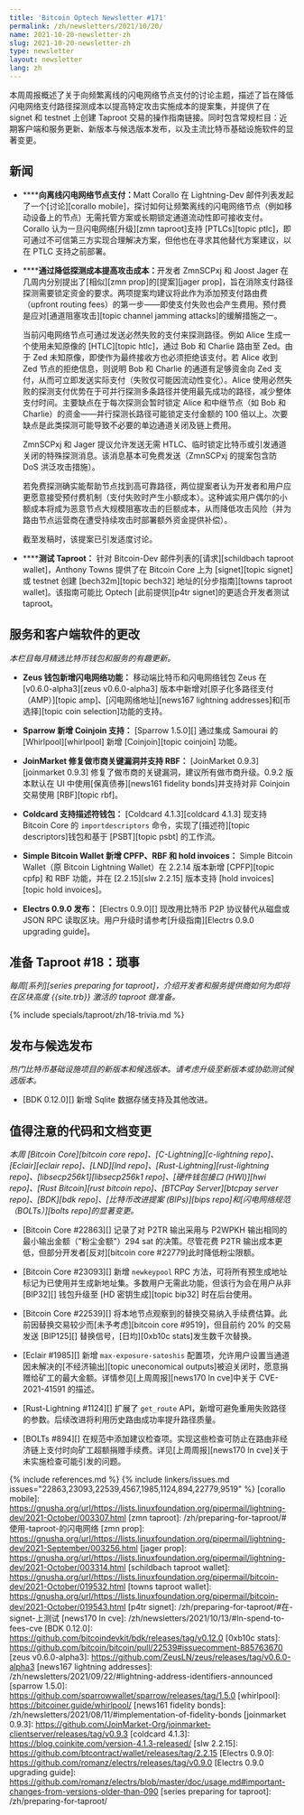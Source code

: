 ```yaml
---
title: 'Bitcoin Optech Newsletter #171'
permalink: /zh/newsletters/2021/10/20/
name: 2021-10-20-newsletter-zh
slug: 2021-10-20-newsletter-zh
type: newsletter
layout: newsletter
lang: zh
---
```

本周周报概述了关于向频繁离线的闪电网络节点支付的讨论主题，描述了旨在降低闪电网络支付路径探测成本以提高特定攻击实施成本的提案集，并提供了在 signet 和 testnet 上创建 Taproot 交易的操作指南链接。同时包含常规栏目：近期客户端和服务更新、新版本与候选版本发布，以及主流比特币基础设施软件的显著变更。

## 新闻

- ​**<!--paying-offline-ln-nodes-->****向离线闪电网络节点支付：​** Matt Corallo 在 Lightning-Dev 邮件列表发起了一个[讨论][corallo mobile]，探讨如何让频繁离线的闪电网络节点（例如移动设备上的节点）无需托管方案或长期锁定通道流动性即可接收支付。Corallo 认为一旦闪电网络[升级][zmn taproot]支持 [PTLCs][topic ptlc]，即可通过不可信第三方实现合理解决方案，但他也在寻求其他替代方案建议，以在 PTLC 支持之前部署。

- ​**<!--lowering-the-cost-of-probing-to-make-attacks-more-expensive-->****通过降低探测成本提高攻击成本：​** 开发者 ZmnSCPxj 和 Joost Jager 在几周内分别提出了[相似][zmn prop]的[提案][jager prop]，旨在消除支付路径探测需要锁定资金的要求。两项提案均建议将此作为添加预支付路由费（upfront routing fees）的第一步——即使支付失败也会产生费用。预付费是应对[通道阻塞攻击][topic channel jamming attacks]的缓解措施之一。

  当前闪电网络节点可通过发送必然失败的支付来探测路径。例如 Alice 生成一个使用未知原像的 [HTLC][topic htlc]，通过 Bob 和 Charlie 路由至 Zed。由于 Zed 未知原像，即使作为最终接收方也必须拒绝该支付。若 Alice 收到 Zed 节点的拒绝信息，则说明 Bob 和 Charlie 的通道有足够资金向 Zed 支付，从而可立即发送实际支付（失败仅可能因流动性变化）。Alice 使用必然失败的探测支付优势在于可并行探测多条路径并使用最先成功的路径，减少整体支付时间。主要缺点在于每次探测会暂时锁定 Alice 和中继节点（如 Bob 和 Charlie）的资金——并行探测长路径可能锁定支付金额的 100 倍以上。次要缺点是此类探测可能导致不必要的单边通道关闭及链上费用。

  ZmnSCPxj 和 Jager 提议允许发送无需 HTLC、临时锁定比特币或引发通道关闭的特殊探测消息。该消息基本可免费发送（ZmnSCPxj 的提案包含防 DoS 洪泛攻击措施）。

  若免费探测确实能帮助节点找到高可靠路径，两位提案者认为开发者和用户应更愿意接受预付费机制（支付失败时产生小额成本）。这种诚实用户偶尔的小额成本将成为恶意节点大规模阻塞攻击的巨额成本，从而降低攻击风险（并为路由节点运营商在遭受持续攻击时部署额外资金提供补偿）。

  截至发稿时，该提案已引发适度讨论。

- ​**<!--testing-taproot-->****测试 Taproot：​** 针对 Bitcoin-Dev 邮件列表的[请求][schildbach taproot wallet]，Anthony Towns 提供了在 Bitcoin Core 上为 [signet][topic signet] 或 testnet 创建 [bech32m][topic bech32] 地址的[分步指南][towns taproot wallet]。该指南可能比 Optech [此前提供][p4tr signet]的更适合开发者测试 taproot。

## 服务和客户端软件的更改

*本栏目每月精选比特币钱包和服务的有趣更新。*

- ​**<!--zeus-wallet-adds-ln-features-->**​**Zeus 钱包新增闪电网络功能：​**
  移动端比特币和闪电网络钱包 Zeus 在 [v0.6.0-alpha3][zeus v0.6.0-alpha3] 版本中新增对[原子化多路径支付（AMP）][topic amp]、[闪电网络地址][news167 lightning addresses]和[币选择][topic coin selection]功能的支持。

- ​**<!--sparrow-adds-coinjoin-support-->**​**Sparrow 新增 Coinjoin 支持：​**
  [Sparrow 1.5.0][] 通过集成 Samourai 的 [Whirlpool][whirlpool] 新增 [Coinjoin][topic coinjoin] 功能。

- ​**<!--joinmarket-fixes-a-critical-bug-for-makers-and-adds-rbf-support-->**​**JoinMarket 修复做市商关键漏洞并支持 RBF：​**
  [JoinMarket 0.9.3][joinmarket 0.9.3] 修复了做市商的关键漏洞，建议所有做市商升级。0.9.2 版本默认在 UI 中使用[保真债券][news161 fidelity bonds]并支持对非 Coinjoin 交易使用 [RBF][topic rbf]。

- ​**<!--coldcard-supports-descriptor-based-wallets-->**​**Coldcard 支持描述符钱包：​**
  [Coldcard 4.1.3][coldcard 4.1.3] 现支持 Bitcoin Core 的 `importdescriptors` 命令，实现了[描述符][topic descriptors]钱包和基于 [PSBT][topic psbt] 的工作流。

- ​**<!--simple-bitcoin-wallet-adds-cpfp-rbf-hold-invoices-->**​**Simple Bitcoin Wallet 新增 CPFP、RBF 和 hold invoices：​**
  Simple Bitcoin Wallet（原 Bitcoin Lightning Wallet）在 2.2.14 版本新增 [CPFP][topic cpfp] 和 RBF 功能，并在 [2.2.15][slw 2.2.15] 版本支持 [hold invoices][topic hold invoices]。

- ​**<!--electrs-0-9-0-released-->**​**Electrs 0.9.0 发布：​**
  [Electrs 0.9.0][] 现改用比特币 P2P 协议替代从磁盘或 JSON RPC 读取区块。用户升级时请参考[升级指南][Electrs 0.9.0 upgrading guide]。

## 准备 Taproot #18：琐事

*每周[系列][series preparing for taproot]，介绍开发者和服务提供商如何为即将在区块高度 {{site.trb}} 激活的 taproot 做准备。*

{% include specials/taproot/zh/18-trivia.md %}

## 发布与候选发布

*热门比特币基础设施项目的新版本和候选版本。请考虑升级至新版本或协助测试候选版本。*

- [BDK 0.12.0][] 新增 Sqlite 数据存储支持及其他改进。

## 值得注意的代码和文档变更

*本周 [Bitcoin Core][bitcoin core repo]、[C-Lightning][c-lightning repo]、[Eclair][eclair repo]、[LND][lnd repo]、[Rust-Lightning][rust-lightning repo]、[libsecp256k1][libsecp256k1 repo]、[硬件钱包接口 (HWI)][hwi repo]、[Rust Bitcoin][rust bitcoin repo]、[BTCPay Server][btcpay server repo]、[BDK][bdk repo]、[比特币改进提案 (BIPs)][bips repo]和[闪电网络规范（BOLTs）][bolts repo]的显著变更。*

- [Bitcoin Core #22863][] 记录了对 P2TR 输出采用与 P2WPKH 输出相同的最小输出金额（"粉尘金额"）294 sat 的决策。尽管花费 P2TR 输出成本更低，但部分开发者[反对][bitcoin core #22779]此时降低粉尘限额。

- [Bitcoin Core #23093][] 新增 `newkeypool` RPC 方法，可将所有预生成地址标记为已使用并生成新地址集。多数用户无需此功能，但该行为会在用户从非 [BIP32][] 钱包升级至 [HD 密钥生成][topic bip32] 时在后台使用。

- [Bitcoin Core #22539][] 将本地节点观察到的替换交易纳入手续费估算。此前因替换交易较少而[未予考虑][bitcoin core #9519]，但目前约 20% 的交易发送 [BIP125][] 替换信号，[日均][0xb10c stats]发生数千次替换。

- [Eclair #1985][] 新增 `max-exposure-satoshis` 配置项，允许用户设置当通道因未解决的[不经济输出][topic uneconomical outputs]被迫关闭时，愿意捐赠给矿工的最大金额。详情参见[上周周报][news170 ln cve]中关于 CVE-2021-41591 的描述。

- [Rust-Lightning #1124][] 扩展了 `get_route` API，新增可避免重用失败路径的参数。后续改进将利用历史路由成功率提升路径质量。

- [BOLTs #894][] 在规范中添加建议检查项。实现这些检查可防止在路由非经济链上支付时向矿工超额捐赠手续费。详见[上周周报][news170 ln cve]关于未实施检查可能引发的问题。


{% include references.md %}
{% include linkers/issues.md issues="22863,23093,22539,4567,1985,1124,894,22779,9519" %}
[corallo mobile]: https://gnusha.org/url/https://lists.linuxfoundation.org/pipermail/lightning-dev/2021-October/003307.html
[zmn taproot]: /zh/preparing-for-taproot/#使用-taproot-的闪电网络
[zmn prop]: https://gnusha.org/url/https://lists.linuxfoundation.org/pipermail/lightning-dev/2021-September/003256.html
[jager prop]: https://gnusha.org/url/https://lists.linuxfoundation.org/pipermail/lightning-dev/2021-October/003314.html
[schildbach taproot wallet]: https://gnusha.org/url/https://lists.linuxfoundation.org/pipermail/bitcoin-dev/2021-October/019532.html
[towns taproot wallet]: https://gnusha.org/url/https://lists.linuxfoundation.org/pipermail/bitcoin-dev/2021-October/019543.html
[p4tr signet]: /zh/preparing-for-taproot/#在-signet-上测试
[news170 ln cve]: /zh/newsletters/2021/10/13/#ln-spend-to-fees-cve
[BDK 0.12.0]: https://github.com/bitcoindevkit/bdk/releases/tag/v0.12.0
[0xb10c stats]: https://github.com/bitcoin/bitcoin/pull/22539#issuecomment-885763670
[zeus v0.6.0-alpha3]: https://github.com/ZeusLN/zeus/releases/tag/v0.6.0-alpha3
[news167 lightning addresses]: /zh/newsletters/2021/09/22/#lightning-address-identifiers-announced
[sparrow 1.5.0]: https://github.com/sparrowwallet/sparrow/releases/tag/1.5.0
[whirlpool]: https://bitcoiner.guide/whirlpool/
[news161 fidelity bonds]: /zh/newsletters/2021/08/11/#implementation-of-fidelity-bonds
[joinmarket 0.9.3]: https://github.com/JoinMarket-Org/joinmarket-clientserver/releases/tag/v0.9.3
[coldcard 4.1.3]: https://blog.coinkite.com/version-4.1.3-released/
[slw 2.2.15]: https://github.com/btcontract/wallet/releases/tag/2.2.15
[Electrs 0.9.0]: https://github.com/romanz/electrs/releases/tag/v0.9.0
[Electrs 0.9.0 upgrading guide]: https://github.com/romanz/electrs/blob/master/doc/usage.md#important-changes-from-versions-older-than-090
[series preparing for taproot]: /zh/preparing-for-taproot/
